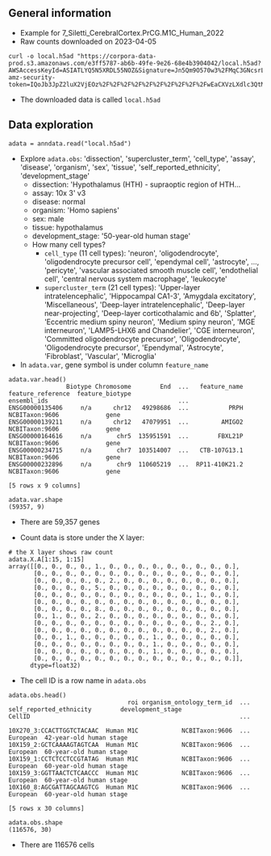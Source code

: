 ## General information
- Example for 7_Siletti_CerebralCortex.PrCG.M1C_Human_2022
- Raw counts downloaded on 2023-04-05
```
curl -o local.h5ad "https://corpora-data-prod.s3.amazonaws.com/e3ff5787-ab6b-49fe-9e26-68e4b3904042/local.h5ad?AWSAccessKeyId=ASIATLYQ5N5XRDL55NOZ&Signature=Jn5Qm9O570w3%2FMqC3GNcsrLrCUE%3D&x-amz-security-token=IQoJb3JpZ2luX2VjEOz%2F%2F%2F%2F%2F%2F%2F%2F%2F%2FwEaCXVzLXdlc3QtMiJHMEUCIQC%2FeF5Wq%2BBJmW03qHEtHA9245envwex7vaaGDcj3IjXBwIgSgYobQuQDmbjRCbctDUUmlkSYEoseURZ7fj9OS092Asq9AMI9f%2F%2F%2F%2F%2F%2F%2F%2F%2F%2FARABGgwyMzE0MjY4NDY1NzUiDLWHUHK%2BX5xivjDkNSrIAxfNmQIEvMuNjTz4Qjfq1bgAFSB6GQ6g6%2F5%2FMWs6%2BlCI%2FYs2FwzqLi6tpXSd7IJLPugNRTOqoS3Oq6IaNDQbmSrHLxAUTw0hIYPvV9pp2%2BwSOhgZyovCNTaxaW8cNMdwFTbXgtjrbx4eL%2BdDyolQZUd6vd2B8Lqyqtdqn5fqzW9kfWE87hHtLaB9J0L%2Fp%2By9V2HQ1x4zncrToVlPcHTNY%2B6aRZKHmOLAg439MjO4R7MzFuzEzDk%2BZYXP%2BRYf9k19U%2FrpNxqqtgzmqq6JsL88Sb1YL7K1kX1yQrUzEW0bPlzciMB7VUxYjvoqMS0lIYRZhtt0eVfix0KREzAyHboq3n2pOjHwOQ1qv7m2U%2F6pwF1vaeDSeO1aBTB8k8nleeF9WJ16JcZyuAlJzVjVqjfrjjkhWRyZcThjsOE%2B6K6QVXUmsceW%2F05ohj%2BhqizC2Z%2BuDzSuoEA4L1jHFXwis%2BBNitg9Z4mUCVl5%2B%2BMd5jZPizRjdp4N5bUodTvbgWRVxF5V6vAiVF9zZHOGQULZMWq5OdIYDV4%2FXamGstpYLlXLENli%2FNS2izU%2BRetrnHpmk62qCxYsOE3vgEwqfMBqjkcxcZLkoVfes9CebTDTmNCiBjqlAcysViDhajf2ySanZxi3h3kPiNrxubKnJWee8heMKZXyO2lHHZT4IMdmRKtcQfiwjeTHRG%2Bw%2BjDBNA8pur6F0dsk%2BivamXrTsSMrcndHdpnG%2BbVY7jvHlzhzoI%2BrHo7KqLfKeRmXQh7FJ%2BmKgYuQCT8KBx0czBCv3AiIi0SZL%2Farnjt3X4w90wf3lsDw89TTJH4EYKywVkvHGjoN4tRboUC7fUcvPA%3D%3D&Expires=1683838735"
```
- The downloaded data is called `local.h5ad`

## Data exploration

```
adata = anndata.read("local.h5ad")
```

- Explore `adata.obs`: 'dissection', 'supercluster_term', 'cell_type', 'assay', 'disease', 'organism', 'sex',
       'tissue', 'self_reported_ethnicity', 'development_stage'
    - dissection: 'Hypothalamus (HTH) - supraoptic region of HTH...
    - assay: 10x 3' v3
    - disease: normal
    - organism: 'Homo sapiens'
    - sex: male
    - tissue: hypothalamus
    - development_stage: '50-year-old human stage'
    - How many cell types? 
        - `cell_type` (11 cell types): 'neuron', 'oligodendrocyte', 'oligodendrocyte precursor cell', 'ependymal cell', 'astrocyte', ..., 'pericyte', 'vascular associated smooth muscle cell', 'endothelial cell', 'central nervous system macrophage', 'leukocyte'
        - `supercluster_term` (21 cell types): 'Upper-layer intratelencephalic', 'Hippocampal CA1-3', 'Amygdala excitatory', 'Miscellaneous', 'Deep-layer intratelencephalic', 'Deep-layer near-projecting', 'Deep-layer corticothalamic and 6b', 'Splatter', 'Eccentric medium spiny neuron', 'Medium spiny neuron', 'MGE interneuron', 'LAMP5-LHX6 and Chandelier', 'CGE interneuron', 'Committed oligodendrocyte precursor', 'Oligodendrocyte', 'Oligodendrocyte precursor', 'Ependymal', 'Astrocyte', 'Fibroblast', 'Vascular', 'Microglia'
- In `adata.var`, gene symbol is under column `feature_name`
```
adata.var.head()
                Biotype Chromosome        End  ...   feature_name feature_reference  feature_biotype
ensembl_ids                                    ...
ENSG00000135406     n/a      chr12   49298686  ...           PRPH    NCBITaxon:9606             gene
ENSG00000139211     n/a      chr12   47079951  ...         AMIGO2    NCBITaxon:9606             gene
ENSG00000164616     n/a       chr5  135951591  ...        FBXL21P    NCBITaxon:9606             gene
ENSG00000234715     n/a       chr7  103514007  ...   CTB-107G13.1    NCBITaxon:9606             gene
ENSG00000232896     n/a       chr9  110605219  ...  RP11-410K21.2    NCBITaxon:9606             gene

[5 rows x 9 columns]

adata.var.shape
(59357, 9)
```
- There are 59,357 genes

- Count data is store under the X layer:

```
# the X layer shows raw count
adata.X.A[1:15, 1:15]
array([[0., 0., 0., 0., 1., 0., 0., 0., 0., 0., 0., 0., 0., 0.],
       [0., 0., 0., 0., 0., 0., 0., 0., 0., 0., 0., 0., 0., 0.],
       [0., 0., 0., 0., 0., 2., 0., 0., 0., 0., 0., 0., 0., 0.],
       [0., 0., 0., 0., 5., 0., 0., 0., 0., 0., 0., 0., 0., 0.],
       [0., 0., 0., 0., 0., 0., 0., 0., 0., 0., 0., 1., 0., 0.],
       [0., 0., 0., 0., 0., 0., 0., 0., 0., 0., 0., 0., 0., 0.],
       [0., 0., 0., 0., 8., 0., 0., 0., 0., 0., 0., 0., 0., 0.],
       [0., 1., 0., 0., 2., 0., 0., 0., 0., 0., 0., 0., 0., 0.],
       [0., 0., 0., 0., 0., 0., 0., 0., 0., 0., 0., 0., 2., 0.],
       [0., 0., 0., 0., 0., 0., 0., 0., 0., 0., 0., 0., 2., 0.],
       [0., 0., 1., 0., 0., 0., 0., 0., 1., 0., 0., 0., 0., 0.],
       [0., 0., 0., 0., 0., 0., 0., 0., 1., 0., 0., 0., 0., 0.],
       [0., 0., 0., 0., 0., 0., 0., 0., 1., 0., 0., 0., 0., 0.],
       [0., 0., 0., 0., 0., 0., 0., 0., 0., 0., 0., 0., 0., 0.]],
      dtype=float32)
```

- The cell ID is a row name in `adata.obs`
```
adata.obs.head()
                                 roi organism_ontology_term_id  ... self_reported_ethnicity        development_stage
CellID                                                          ...

10X270_3:CCACTTGGTCTACAAC  Human M1C            NCBITaxon:9606  ...                European  42-year-old human stage
10X159_2:GCTCAAAAGTAGTCAA  Human M1C            NCBITaxon:9606  ...                European  60-year-old human stage
10X159_1:CCTCTCCTCCGTATAG  Human M1C            NCBITaxon:9606  ...                European  60-year-old human stage
10X159_3:GGTTAACTCTCAACCC  Human M1C            NCBITaxon:9606  ...                European  60-year-old human stage
10X160_8:AGCGATTAGCAAGTCG  Human M1C            NCBITaxon:9606  ...                European  60-year-old human stage

[5 rows x 30 columns]

adata.obs.shape
(116576, 30)
```
- There are 116576 cells
